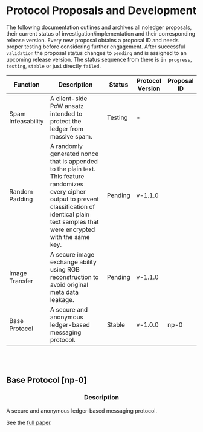 # Protocol Proposals and Development
The following documentation outlines and archives all noledger proposals, their current status of investigation/implementation and their corresponding release version. Every new proposal obtains a proposal ID and needs proper testing before considering further engagement. After successful `validation` the proposal status changes to `pending` and is assigned to an upcoming release version. The status sequence from there is `in progress`, `testing`, `stable` or just directly `failed`.

| Function | Description | Status | Protocol Version | Proposal ID |
|---|---|---|---|---|
| Spam Infeasability | A client-side PoW ansatz intended to protect the ledger from massive spam. | Testing | - | |
| Random Padding | A randomly generated nonce that is appended to the plain text. This feature randomizes every cipher output to prevent classification of identical plain text samples that were encrypted with the same key. | Pending | v-1.1.0 | |
| Image Transfer | A secure image exchange ability using RGB reconstruction to avoid original meta data leakage. | Pending | v-1.1.0 | |
| Base Protocol | A secure and anonymous ledger-based messaging protocol.  | Stable | v-1.0.0 | np-0 |

<br><br>

<h2><strong>Base Protocol [np-0]</strong></h2>
<h3 align=center><strong>Description</strong></h3>

A secure and anonymous ledger-based messaging protocol. 

See the [full paper](https://github.com/B0-B/noledger/blob/main/docs/core/paper.md).